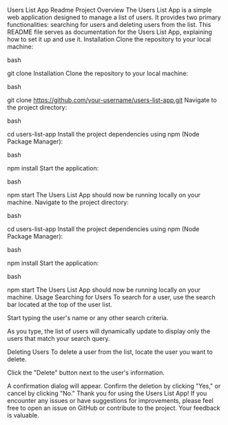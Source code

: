 
Users List App Readme
Project Overview
The Users List App is a simple web application designed to manage a list of users. It provides two primary functionalities: searching for users and deleting users from the list. This README file serves as documentation for the Users List App, explaining how to set it up and use it.
Installation
Clone the repository to your local machine:

bash

git clone Installation
Clone the repository to your local machine:

bash

git clone https://github.com/your-username/users-list-app.git
Navigate to the project directory:

bash

cd users-list-app
Install the project dependencies using npm (Node Package Manager):

bash

npm install
Start the application:

bash

npm start
The Users List App should now be running locally on your machine.
Navigate to the project directory:

bash

cd users-list-app
Install the project dependencies using npm (Node Package Manager):

bash

npm install
Start the application:

bash

npm start
The Users List App should now be running locally on your machine.
Usage
Searching for Users
To search for a user, use the search bar located at the top of the user list.

Start typing the user's name or any other search criteria.

As you type, the list of users will dynamically update to display only the users that match your search query.

Deleting Users
To delete a user from the list, locate the user you want to delete.

Click the "Delete" button next to the user's information.

A confirmation dialog will appear. Confirm the deletion by clicking "Yes," or cancel by clicking "No."
Thank you for using the Users List App! If you encounter any issues or have suggestions for improvements, please feel free to open an issue on GitHub or contribute to the project. Your feedback is valuable.
